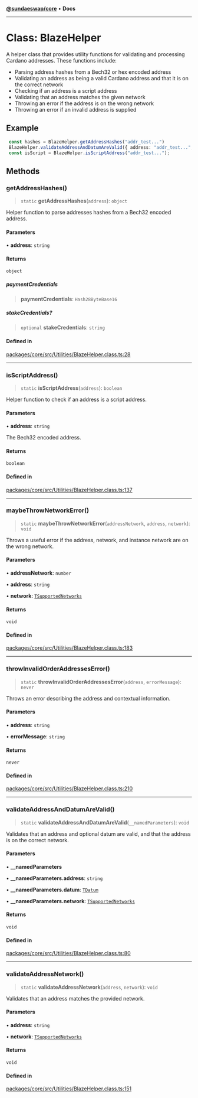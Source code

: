[**@sundaeswap/core**](../../README.md) • **Docs**

***

# Class: BlazeHelper

A helper class that provides utility functions for validating and processing
Cardano addresses. These functions include:
- Parsing address hashes from a Bech32 or hex encoded address
- Validating an address as being a valid Cardano address and that it is on the correct network
- Checking if an address is a script address
- Validating that an address matches the given network
- Throwing an error if the address is on the wrong network
- Throwing an error if an invalid address is supplied

## Example

```typescript
 const hashes = BlazeHelper.getAddressHashes("addr_test...")
 BlazeHelper.validateAddressAndDatumAreValid({ address: "addr_test...", network: "mainnet" });
 const isScript = BlazeHelper.isScriptAddress("addr_test...");
```

## Methods

### getAddressHashes()

> `static` **getAddressHashes**(`address`): `object`

Helper function to parse addresses hashes from a Bech32 encoded address.

#### Parameters

• **address**: `string`

#### Returns

`object`

##### paymentCredentials

> **paymentCredentials**: `Hash28ByteBase16`

##### stakeCredentials?

> `optional` **stakeCredentials**: `string`

#### Defined in

[packages/core/src/Utilities/BlazeHelper.class.ts:28](https://github.com/SundaeSwap-finance/sundae-sdk/blob/main/packages/core/src/Utilities/BlazeHelper.class.ts#L28)

***

### isScriptAddress()

> `static` **isScriptAddress**(`address`): `boolean`

Helper function to check if an address is a script address.

#### Parameters

• **address**: `string`

The Bech32 encoded address.

#### Returns

`boolean`

#### Defined in

[packages/core/src/Utilities/BlazeHelper.class.ts:137](https://github.com/SundaeSwap-finance/sundae-sdk/blob/main/packages/core/src/Utilities/BlazeHelper.class.ts#L137)

***

### maybeThrowNetworkError()

> `static` **maybeThrowNetworkError**(`addressNetwork`, `address`, `network`): `void`

Throws a useful error if the address, network, and instance network are on the wrong network.

#### Parameters

• **addressNetwork**: `number`

• **address**: `string`

• **network**: [`TSupportedNetworks`](../../Core/type-aliases/TSupportedNetworks.md)

#### Returns

`void`

#### Defined in

[packages/core/src/Utilities/BlazeHelper.class.ts:183](https://github.com/SundaeSwap-finance/sundae-sdk/blob/main/packages/core/src/Utilities/BlazeHelper.class.ts#L183)

***

### throwInvalidOrderAddressesError()

> `static` **throwInvalidOrderAddressesError**(`address`, `errorMessage`): `never`

Throws an error describing the address and contextual information.

#### Parameters

• **address**: `string`

• **errorMessage**: `string`

#### Returns

`never`

#### Defined in

[packages/core/src/Utilities/BlazeHelper.class.ts:210](https://github.com/SundaeSwap-finance/sundae-sdk/blob/main/packages/core/src/Utilities/BlazeHelper.class.ts#L210)

***

### validateAddressAndDatumAreValid()

> `static` **validateAddressAndDatumAreValid**(`__namedParameters`): `void`

Validates that an address and optional datum are valid,
and that the address is on the correct network.

#### Parameters

• **\_\_namedParameters**

• **\_\_namedParameters.address**: `string`

• **\_\_namedParameters.datum**: [`TDatum`](../../Core/type-aliases/TDatum.md)

• **\_\_namedParameters.network**: [`TSupportedNetworks`](../../Core/type-aliases/TSupportedNetworks.md)

#### Returns

`void`

#### Defined in

[packages/core/src/Utilities/BlazeHelper.class.ts:80](https://github.com/SundaeSwap-finance/sundae-sdk/blob/main/packages/core/src/Utilities/BlazeHelper.class.ts#L80)

***

### validateAddressNetwork()

> `static` **validateAddressNetwork**(`address`, `network`): `void`

Validates that an address matches the provided network.

#### Parameters

• **address**: `string`

• **network**: [`TSupportedNetworks`](../../Core/type-aliases/TSupportedNetworks.md)

#### Returns

`void`

#### Defined in

[packages/core/src/Utilities/BlazeHelper.class.ts:151](https://github.com/SundaeSwap-finance/sundae-sdk/blob/main/packages/core/src/Utilities/BlazeHelper.class.ts#L151)
